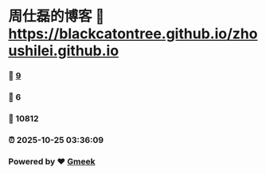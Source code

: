 # 周仕磊的博客 :link: https://blackcatontree.github.io/zhoushilei.github.io 
### :page_facing_up: [9](https://blackcatontree.github.io/zhoushilei.github.io/tag.html) 
### :speech_balloon: 6 
### :hibiscus: 10812 
### :alarm_clock: 2025-10-25 03:36:09 
### Powered by :heart: [Gmeek](https://github.com/Meekdai/Gmeek)

